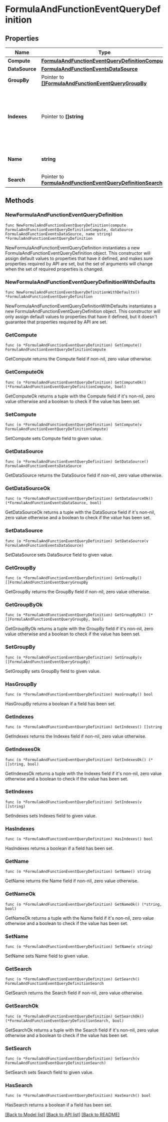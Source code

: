 # FormulaAndFunctionEventQueryDefinition

## Properties

Name | Type | Description | Notes
---- | ---- | ----------- | ------
**Compute** | [**FormulaAndFunctionEventQueryDefinitionCompute**](FormulaAndFunctionEventQueryDefinitionCompute.md) |  | 
**DataSource** | [**FormulaAndFunctionEventsDataSource**](FormulaAndFunctionEventsDataSource.md) |  | 
**GroupBy** | Pointer to [**[]FormulaAndFunctionEventQueryGroupBy**](FormulaAndFunctionEventQueryGroupBy.md) | Group by options. | [optional] 
**Indexes** | Pointer to **[]string** | An array of index names to query in the stream. Omit or use &#x60;[]&#x60; to query all indexes at once. | [optional] 
**Name** | **string** | Name of the query for use in formulas. | 
**Search** | Pointer to [**FormulaAndFunctionEventQueryDefinitionSearch**](FormulaAndFunctionEventQueryDefinitionSearch.md) |  | [optional] 

## Methods

### NewFormulaAndFunctionEventQueryDefinition

`func NewFormulaAndFunctionEventQueryDefinition(compute FormulaAndFunctionEventQueryDefinitionCompute, dataSource FormulaAndFunctionEventsDataSource, name string) *FormulaAndFunctionEventQueryDefinition`

NewFormulaAndFunctionEventQueryDefinition instantiates a new FormulaAndFunctionEventQueryDefinition object.
This constructor will assign default values to properties that have it defined,
and makes sure properties required by API are set, but the set of arguments
will change when the set of required properties is changed.

### NewFormulaAndFunctionEventQueryDefinitionWithDefaults

`func NewFormulaAndFunctionEventQueryDefinitionWithDefaults() *FormulaAndFunctionEventQueryDefinition`

NewFormulaAndFunctionEventQueryDefinitionWithDefaults instantiates a new FormulaAndFunctionEventQueryDefinition object.
This constructor will only assign default values to properties that have it defined,
but it doesn't guarantee that properties required by API are set.

### GetCompute

`func (o *FormulaAndFunctionEventQueryDefinition) GetCompute() FormulaAndFunctionEventQueryDefinitionCompute`

GetCompute returns the Compute field if non-nil, zero value otherwise.

### GetComputeOk

`func (o *FormulaAndFunctionEventQueryDefinition) GetComputeOk() (*FormulaAndFunctionEventQueryDefinitionCompute, bool)`

GetComputeOk returns a tuple with the Compute field if it's non-nil, zero value otherwise
and a boolean to check if the value has been set.

### SetCompute

`func (o *FormulaAndFunctionEventQueryDefinition) SetCompute(v FormulaAndFunctionEventQueryDefinitionCompute)`

SetCompute sets Compute field to given value.


### GetDataSource

`func (o *FormulaAndFunctionEventQueryDefinition) GetDataSource() FormulaAndFunctionEventsDataSource`

GetDataSource returns the DataSource field if non-nil, zero value otherwise.

### GetDataSourceOk

`func (o *FormulaAndFunctionEventQueryDefinition) GetDataSourceOk() (*FormulaAndFunctionEventsDataSource, bool)`

GetDataSourceOk returns a tuple with the DataSource field if it's non-nil, zero value otherwise
and a boolean to check if the value has been set.

### SetDataSource

`func (o *FormulaAndFunctionEventQueryDefinition) SetDataSource(v FormulaAndFunctionEventsDataSource)`

SetDataSource sets DataSource field to given value.


### GetGroupBy

`func (o *FormulaAndFunctionEventQueryDefinition) GetGroupBy() []FormulaAndFunctionEventQueryGroupBy`

GetGroupBy returns the GroupBy field if non-nil, zero value otherwise.

### GetGroupByOk

`func (o *FormulaAndFunctionEventQueryDefinition) GetGroupByOk() (*[]FormulaAndFunctionEventQueryGroupBy, bool)`

GetGroupByOk returns a tuple with the GroupBy field if it's non-nil, zero value otherwise
and a boolean to check if the value has been set.

### SetGroupBy

`func (o *FormulaAndFunctionEventQueryDefinition) SetGroupBy(v []FormulaAndFunctionEventQueryGroupBy)`

SetGroupBy sets GroupBy field to given value.

### HasGroupBy

`func (o *FormulaAndFunctionEventQueryDefinition) HasGroupBy() bool`

HasGroupBy returns a boolean if a field has been set.

### GetIndexes

`func (o *FormulaAndFunctionEventQueryDefinition) GetIndexes() []string`

GetIndexes returns the Indexes field if non-nil, zero value otherwise.

### GetIndexesOk

`func (o *FormulaAndFunctionEventQueryDefinition) GetIndexesOk() (*[]string, bool)`

GetIndexesOk returns a tuple with the Indexes field if it's non-nil, zero value otherwise
and a boolean to check if the value has been set.

### SetIndexes

`func (o *FormulaAndFunctionEventQueryDefinition) SetIndexes(v []string)`

SetIndexes sets Indexes field to given value.

### HasIndexes

`func (o *FormulaAndFunctionEventQueryDefinition) HasIndexes() bool`

HasIndexes returns a boolean if a field has been set.

### GetName

`func (o *FormulaAndFunctionEventQueryDefinition) GetName() string`

GetName returns the Name field if non-nil, zero value otherwise.

### GetNameOk

`func (o *FormulaAndFunctionEventQueryDefinition) GetNameOk() (*string, bool)`

GetNameOk returns a tuple with the Name field if it's non-nil, zero value otherwise
and a boolean to check if the value has been set.

### SetName

`func (o *FormulaAndFunctionEventQueryDefinition) SetName(v string)`

SetName sets Name field to given value.


### GetSearch

`func (o *FormulaAndFunctionEventQueryDefinition) GetSearch() FormulaAndFunctionEventQueryDefinitionSearch`

GetSearch returns the Search field if non-nil, zero value otherwise.

### GetSearchOk

`func (o *FormulaAndFunctionEventQueryDefinition) GetSearchOk() (*FormulaAndFunctionEventQueryDefinitionSearch, bool)`

GetSearchOk returns a tuple with the Search field if it's non-nil, zero value otherwise
and a boolean to check if the value has been set.

### SetSearch

`func (o *FormulaAndFunctionEventQueryDefinition) SetSearch(v FormulaAndFunctionEventQueryDefinitionSearch)`

SetSearch sets Search field to given value.

### HasSearch

`func (o *FormulaAndFunctionEventQueryDefinition) HasSearch() bool`

HasSearch returns a boolean if a field has been set.


[[Back to Model list]](../README.md#documentation-for-models) [[Back to API list]](../README.md#documentation-for-api-endpoints) [[Back to README]](../README.md)


